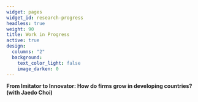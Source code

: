 ```yaml
---
widget: pages
widget_id: research-progress
headless: true
weight: 90
title: Work in Progress
active: true
design:
  columns: "2"
  background:
    text_color_light: false
    image_darken: 0
---
```

**From Imitator to Innovator: How do firms grow in developing countries? (with Jaedo Choi)**